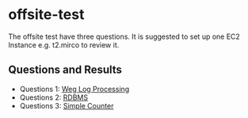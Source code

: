 # offsite-test
The offsite test have three questions. It is suggested to set up one EC2 Instance e.g. t2.mirco to review it. 

## Questions and Results
* Questions 1: [Weg Log Processing](https://github.com/jcchoiling/offsite-test/tree/master/weblog) 
* Questions 2: [RDBMS](https://github.com/jcchoiling/offsite-test/tree/master/rdbms) 
* Questions 3: [Simple Counter](https://github.com/jcchoiling/voting-flask) 

